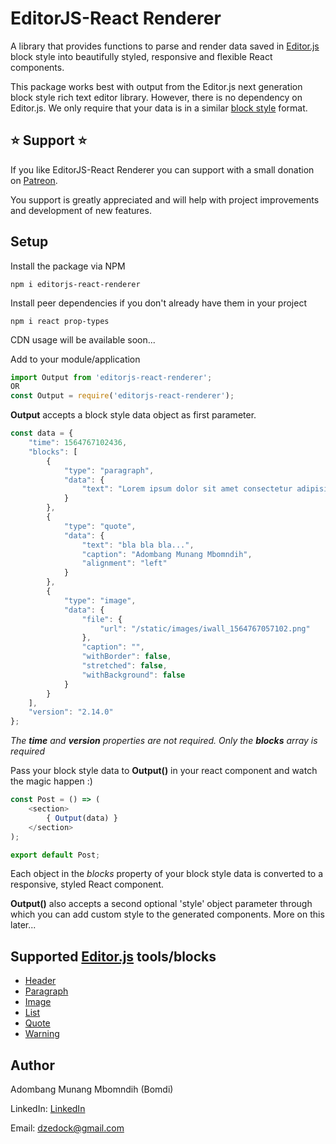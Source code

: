 # EditorJS-React Renderer

A library that provides functions to parse and render data saved in [Editor.js](https://editorjs.io/) block style into beautifully styled, responsive and flexible React components.

This package works best with output from the Editor.js next generation block style rich text editor library. 
However, there is no dependency on Editor.js. We only require that your data is in a similar [block style](https://editorjs.io/saving-data) format.

## ⭐️ Support ⭐️ 

If you like EditorJS-React Renderer you can support with a small donation on [Patreon](https://www.patreon.com/editorjs_react_renderer). 

You support is greatly appreciated and will help with project improvements and development of new features.

## Setup

Install the package via NPM

```shell
npm i editorjs-react-renderer
```

Install peer dependencies if you don't already have them in your project

```shell
npm i react prop-types
```

CDN usage will be available soon...

Add to your module/application

```javascript
import Output from 'editorjs-react-renderer';
OR
const Output = require('editorjs-react-renderer');
```

**Output** accepts a block style data object as first parameter.

```javascript
const data = {
	"time": 1564767102436,
	"blocks": [
		{
			"type": "paragraph",
			"data": {
				"text": "Lorem ipsum dolor sit amet consectetur adipisicing elit. Aspernatur repellat, ex omnis veritatis nihil perspiciatis ducimus molestiae reiciendis ipsa possimus voluptatum sapiente culpa sequi nesciunt saepe rem in laudantium maiores!"
			}
		},
		{
			"type": "quote",
			"data": {
				"text": "bla bla bla...",
				"caption": "Adombang Munang Mbomndih",
				"alignment": "left"
			}
		},
		{
			"type": "image",
			"data": {
				"file": {
					"url": "/static/images/iwall_1564767057102.png"
				},
				"caption": "",
				"withBorder": false,
				"stretched": false,
				"withBackground": false
			}
		}
	],
	"version": "2.14.0"
};
```

*The **time** and **version** properties are not required. Only the **blocks** array is required*

Pass your block style data to **Output()** in your react component and watch the magic happen :)

```javascript
const Post = () => (
	<section>
		{ Output(data) }
	</section>
);

export default Post;
```

Each object in the *blocks* property of your block style data is converted to a responsive, styled React component.

**Output()** also accepts a second optional 'style' object parameter through which you can add custom style to the generated components. 
More on this later...

## Supported [Editor.js](https://editorjs.io/) tools/blocks
* [Header](https://github.com/editor-js/header)
* [Paragraph](https://github.com/editor-js/paragraph)
* [Image](https://github.com/editor-js/image)
* [List](https://github.com/editor-js/list)
* [Quote](https://github.com/editor-js/quote)
* [Warning](https://github.com/editor-js/warning)

## Author

Adombang Munang Mbomndih (Bomdi) 

LinkedIn: [LinkedIn](http://www.linkedin.com/in/adombangmunang)

Email: <dzedock@gmail.com>

